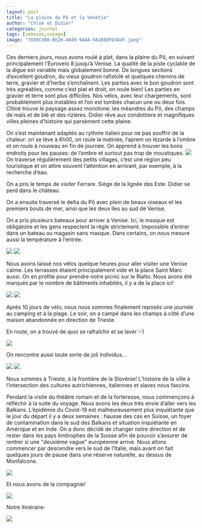 ```yaml
---
layout: post
title: "La plaine du Pô et la Vénétie"
author: "Chloé et Didier"
categories: journal
tags: [semaine,voyage]
image: "7838C3B8-BE26-4849-9AAA-9A1B8DFD3A4F.jpeg"
---
```


Ces derniers jours, nous avons roulé à plat, dans la plaine du Pô, en suivant principalement l’Eurovelo 8 jusqu’à Venise. La qualité de la piste cyclable de la digue est variable mais globalement bonne. De longues sections d’excellent goudron, du vieux goudron rafistolé et quelques chemins de terre, gravier et d’herbe s’enchaînent. Les parties avec le bon goudron sont très agréables, comme c’est plat et droit, on roule bien! Les parties en gravier et terre sont plus difficiles. Nos vélos, avec leur chargements, sont probablement plus instables et l’on est tombés chacun une ou deux fois.
Chloé trouve le paysage assez monotone: les méandres du Pô, des champs de maïs et de blé et des rizières. Didier rêve aux condottiere et magnifiques villes pleines d’histoire qui parsèment cette plaine.

On s’est maintenant adaptés au rythme italien pour ne pas souffrir de la chaleur: on se lève à 6h00, on roule la matinée, l’aprem on lézarde à l’ombre et on roule à nouveau en fin de journée. On apprend à trouver les bons endroits pour les pauses: de l’ombre et surtout pas trop de moustiques.  <img src="/assets/img/DAAD712E-E4A3-4D08-8799-517C2746CCB8.jpeg">
On traverse régulièrement des petits villages, c’est une région peu touristique et on attire souvent l’attention en arrivant, par exemple, à la recherche d’eau.

On a pris le temps de visiter Ferrare. Siège de la lignée des Este. Didier se perd dans le château.

On a ensuite traversé le delta du Pô avec plein de beaux oiseaux et les premiers bouts de mer, ainsi que les deux îles au sud de Venise.



On a pris plusieurs bateaux pour arriver à Venise. Ici, le masque est obligatoire et les gens respectent la règle strictement. Impossible d’entrer dans un bateau ou magasin sans masque. Dans certains, on nous mesure aussi la température à l’entrée.

<img src="/assets/img/05C7AF91-62DE-446A-8619-B3F40C02F9C8.jpeg">

<img src="/assets/img/93E21A71-7D1D-4F57-92B1-613318B5BC08.jpeg">

Nous avons laissé nos vélos quelque heures pour aller visiter une Venise calme. Les terrasses étaient principalement vide et la place Saint Marc aussi. On en profite pour prendre notre picnic sur le Rialto. Nous avons été marqués par le nombre de bâtiments inhabités, il y a de la place ici!

<img src="/assets/img/13412461-A230-48F7-83E0-C2255A61051D.jpeg">

<img src="/assets/img/174582A1-8138-4AE0-AA83-B50C32C3621A.jpeg">

Après 10 jours de vélo, nous nous sommes finalement reposés une journée au camping et à la plage. Le soir, on a campé dans les champs à côté d’une maison abandonnée en direction de Trieste.

En route, on a trouvé de quoi se rafraîchir et se laver :-)


<img src="/assets/img/BC7783B7-34CF-433E-9A05-30CAC5E8F16C.jpeg">

On rencontre aussi toute sorte de joli individus...

<img src="/assets/img/A6E6B1F5-743D-4429-B5E8-8FCE25CA130B.jpeg">


<img src="/assets/img/F6B79A99-6A09-493D-8E94-3480F7F45E5B.jpeg">

Nous sommes à Trieste, à la frontière de la Slovénie! L’histoire de la ville à l’intersection des cultures autrichiennes, italiennes et slaves nous fascine.

Pendant la visite du théâtre romain et de la forteresse, nous commençons à réfléchir à la suite du voyage. Nous avons les deux très envie d’aller vers les Balkans. L’épidémie du Covid-19 est malheureusement plus inquiétante que le jour du départ il y a deux semaines : hausse des cas en Suisse, un foyer de contamination dans le sud des Balkans et situation inquiétante en Amérique et en Inde. On a donc décidé de changer notre direction et de rester dans les pays limitrophes de la Suisse afin de pouvoir s’assurer de rentrer si une "deuxième vague" européenne arrive. Nous allons commencer par descendre vers le sud de l’Italie, mais avant on fait quelques jours de pause dans une réserve naturelle, au dessus de Monfalcone.

<img src="/assets/img/55424CA1-62E5-43E4-974C-3D39328E5618.jpeg">

Et nous avons de la compagnie!

<img src="/assets/img/21FF34CD-AAE2-4B3F-93B0-EDD6F118BB1A.jpeg">



Notre itinéraire:

<img src="/assets/img/DFDF29E6-CC00-46E7-90C0-4D907A99CFE4.jpeg">
